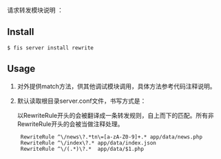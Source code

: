 请求转发模块说明 ： 

## Install

	$ fis server install rewrite

## Usage

1. 对外提供match方法，供其他调试模块调用，具体方法参考代码注释说明。

2. 默认读取根目录server.conf文件，书写方式是： 

	以RewriteRule开头的会被翻译成一条转发规则，自上而下的匹配。所有非RewriteRule开头的会被当做注释处理。


        RewriteRule ^\/news\?.*tn\=[a-zA-Z0-9]+.* app/data/news.php
        RewriteRule ^\/index\?.* app/data/index.json
        RewriteRule ^\/(.*)\?.*  app/data/$1.php
